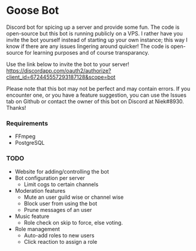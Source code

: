 # Goose Bot #
Discord bot for spicing up a server and provide some fun. The code is open-source but this bot is running publicly on a VPS. I rather have you invite the bot yourself instead of starting up your own instance; this way I know if there are any issues lingering around quicker! The code is open-source for learning purposes and of course transparancy.

Use the link below to invite the bot to your server!
https://discordapp.com/oauth2/authorize?client_id=672445557293187128&scope=bot

Please note that this bot may not be perfect and may contain errors. If you encounter one, or you have a feature suggestion, you can use the Issues tab on Github or contact the owner of this bot on Discord at Niek#8930. Thanks!

### Requirements ###
* FFmpeg 
* PostgreSQL

### TODO ###
* Website for adding/controlling the bot
* Bot configuration per server
	* Limit cogs to certain channels
* Moderation features
	* Mute an user guild wise or channel wise
	* Block user from using the bot
	* Prune messages of an user
* Music feature
	* Role check on skip to force, else voting.
* Role management
	* Auto-add roles to new users
	* Click reaction to assign a role
